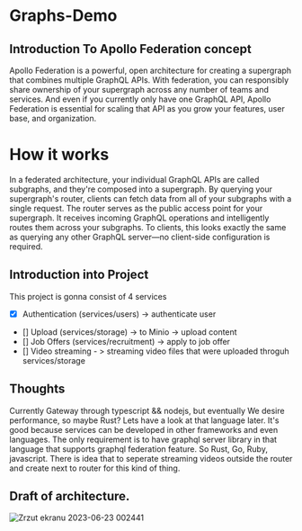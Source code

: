 # Graphs-Demo

## Introduction To Apollo Federation concept
Apollo Federation is a powerful, open architecture for creating a supergraph that combines multiple GraphQL APIs. 
With federation, you can responsibly share ownership of your supergraph across any number of teams and services. 
And even if you currently only have one GraphQL API, Apollo Federation is essential for scaling that API as you grow your features, user base, and organization.

# How it works
In a federated architecture, your individual GraphQL APIs are called subgraphs, and they're composed into a supergraph. 
By querying your supergraph's router, clients can fetch data from all of your subgraphs with a single request.
The router serves as the public access point for your supergraph. It receives incoming GraphQL operations and intelligently routes them across your subgraphs. 
To clients, this looks exactly the same as querying any other GraphQL server—no client-side configuration is required.

## Introduction into Project
This project is gonna  consist of 4 services
- [x] Authentication (services/users) -> authenticate user
- [] Upload (services/storage) -> to Minio -> upload content
- [] Job Offers (services/recruitment) -> apply to job offer
- [] Video streaming - > streaming video files that were uploaded throguh services/storage

## Thoughts
Currently Gateway through typescript && nodejs, but eventually We desire performance, so maybe Rust?
Lets have a look at that language later. It's good because services can be developed in other frameworks and even languages.
The only requirement is to have graphql server library in that language that supports graphql federation feature. So Rust, Go, Ruby, javascript.
There is idea that to seperate streaming videos outside the router and create next to router for this kind of thing. 

## Draft of architecture.
![Zrzut ekranu 2023-06-23 002441](https://github.com/Shibbaz/Graphs-Demo/assets/107750344/b359692b-bb1a-47e0-b682-19d9f9de972a)
